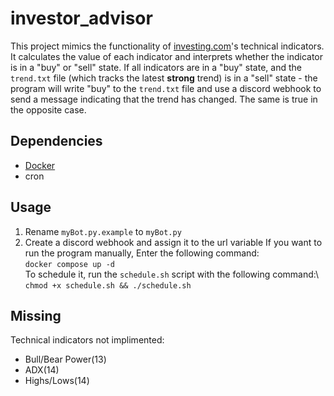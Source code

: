 # investor_advisor
This project mimics the functionality of [investing.com](investing.com)'s technical indicators. It calculates the value of each indicator and interprets whether the indicator is in a "buy" or "sell" state. If all indicators are in a "buy" state, and the `trend.txt` file (which tracks the latest **strong** trend) is in a "sell" state - the program will write "buy" to the `trend.txt` file and use a discord webhook to send a message indicating that the trend has changed. The same is true in the opposite case.
## Dependencies
* [Docker](https://docs.docker.com/engine/install/)
* cron
## Usage
1. Rename `myBot.py.example` to `myBot.py`
2. Create a discord webhook and assign it to the url variable
If you want to run the program manually, Enter the following command:\
`docker compose up -d`\
To schedule it, run the `schedule.sh` script with the following command:\ 
`chmod +x schedule.sh && ./schedule.sh`
## Missing
Technical indicators not implimented:
* Bull/Bear Power(13)
* ADX(14)
* Highs/Lows(14)
